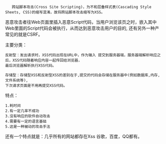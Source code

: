        跨站脚本攻击(Cross Site Scripting)，为不和层叠样式表(Cascading Style Sheets, CSS)的缩写混淆，故将跨站脚本攻击缩写为XSS。
   恶意攻击者往Web页面里插入恶意Script代码，当用户浏览该页之时，嵌入其中Web里面的Script代码会被执行，从而达到恶意攻击用户的目的,
   还有另外一种产常见的就是CSRF。    

主要分类：

    反射型：发出请求时，XSS代码出现在URL中，作为输入 提交到服务器端，服务器端解析响应之后，XSS代码随着响应内容一起传回给浏览器，
    最后浏览器解析执行XSS代码。

    存储型：存储型XSS和反射型XSS的差别在于,提交的代码会存储在服务器中(例如数据库,内存,文件系统等),
    下次请求页面是不用再提交XSS代码。

特点：  

    1.耗时间
    2.有一定几率不成功
    3.没有响应的软件自动攻击
    4.需要有一定的语言基础
    5.这是一种被动的攻击手法
    
 还有一个特点就是：几乎所有的网站都存在Xss 谷歌，百度，QQ都有。

